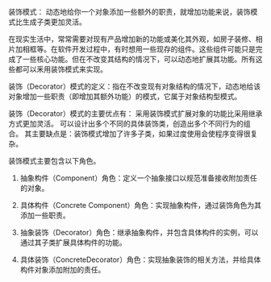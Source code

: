 装饰模式： 动态地给你一个对象添加一些额外的职责，就增加功能来说，装饰模式比生成子类更加灵活。

在现实生活中，常常需要对现有产品增加新的功能或美化其外观，如房子装修、相片加相框等。在软件开发过程中，有时想用一些现存的组件。这些组件可能只是完成了一些核心功能。但在不改变其结构的情况下，可以动态地扩展其功能。所有这些都可以釆用装饰模式来实现。

装饰（Decorator）模式的定义：指在不改变现有对象结构的情况下，动态地给该对象增加一些职责（即增加其额外功能）的模式，它属于对象结构型模式。

装饰（Decorator）模式的主要优点有：
采用装饰模式扩展对象的功能比采用继承方式更加灵活。
可以设计出多个不同的具体装饰类，创造出多个不同行为的组合。
其主要缺点是：装饰模式增加了许多子类，如果过度使用会使程序变得很复杂。

装饰模式主要包含以下角色。

1. 抽象构件（Component）角色：定义一个抽象接口以规范准备接收附加责任的对象。

2. 具体构件（Concrete Component）角色：实现抽象构件，通过装饰角色为其添加一些职责。

3. 抽象装饰（Decorator）角色：继承抽象构件，并包含具体构件的实例，可以通过其子类扩展具体构件的功能。

4. 具体装饰（ConcreteDecorator）角色：实现抽象装饰的相关方法，并给具体构件对象添加附加的责任。